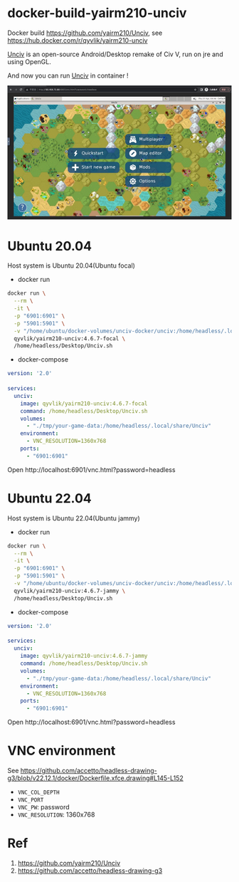 # docker-build-yairm210-unciv

Docker build https://github.com/yairm210/Unciv, see https://hub.docker.com/r/qyvlik/yairm210-unciv

[Unciv](https://github.com/yairm210/Unciv) is an open-source Android/Desktop remake of Civ V, run on jre and using OpenGL.

And now you can run [Unciv](https://github.com/yairm210/Unciv) in container !

![](docs/unciv-game-001.jpg)

# Ubuntu 20.04

Host system is Ubuntu 20.04(Ubuntu focal)

- docker run

```bash
docker run \
  --rm \
  -it \
  -p "6901:6901" \
  -p "5901:5901" \
  -v "/home/ubuntu/docker-volumes/unciv-docker/unciv:/home/headless/.local/share/Unciv" \
  qyvlik/yairm210-unciv:4.6.7-focal \
  /home/headless/Desktop/Unciv.sh
```

- docker-compose

```yaml
version: '2.0'

services:
  unciv:
    image: qyvlik/yairm210-unciv:4.6.7-focal
    command: /home/headless/Desktop/Unciv.sh
    volumes:
      - "./tmp/your-game-data:/home/headless/.local/share/Unciv"
    environment:
      - VNC_RESOLUTION=1360x768
    ports:
      - "6901:6901"
```

Open http://localhost:6901/vnc.html?password=headless

# Ubuntu 22.04

Host system is Ubuntu 22.04(Ubuntu jammy)

- docker run

```bash
docker run \
  --rm \
  -it \
  -p "6901:6901" \
  -p "5901:5901" \
  -v "/home/ubuntu/docker-volumes/unciv-docker/unciv:/home/headless/.local/share/Unciv" \
  qyvlik/yairm210-unciv:4.6.7-jammy \
  /home/headless/Desktop/Unciv.sh
```

- docker-compose

```yaml
version: '2.0'

services:
  unciv:
    image: qyvlik/yairm210-unciv:4.6.7-jammy
    command: /home/headless/Desktop/Unciv.sh
    volumes:
      - "./tmp/your-game-data:/home/headless/.local/share/Unciv"
    environment:
      - VNC_RESOLUTION=1360x768
    ports:
      - "6901:6901"
```

Open http://localhost:6901/vnc.html?password=headless

# VNC environment

See https://github.com/accetto/headless-drawing-g3/blob/v22.12.1/docker/Dockerfile.xfce.drawing#L145-L152

- `VNC_COL_DEPTH`
- `VNC_PORT`
- `VNC_PW`: password
- `VNC_RESOLUTION`: 1360x768

# Ref

1. https://github.com/yairm210/Unciv
2. https://github.com/accetto/headless-drawing-g3
